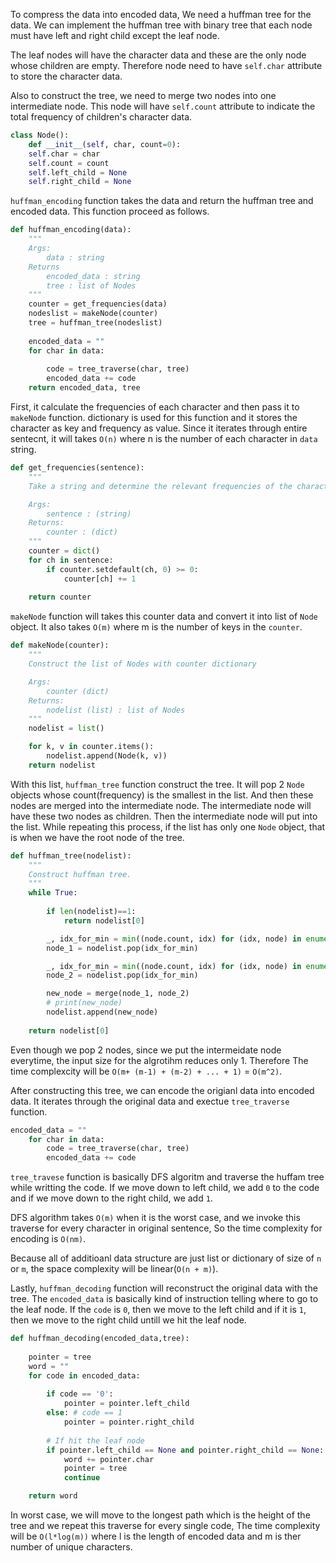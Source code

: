 To compress the data into encoded data, We need a huffman tree for the data. We can implement the huffman tree with binary tree that each node must have left and right child except the leaf node.

The leaf nodes will have the character data and these are the only node whose children are empty.
Therefore node need to have `self.char` attribute to store the character data.

Also to construct the tree, we need to merge two nodes into one intermediate node. This node will have `self.count` attribute to indicate the total frequency of children's character data.

```python
class Node():
    def __init__(self, char, count=0):
    self.char = char
    self.count = count
    self.left_child = None
    self.right_child = None

```
`huffman_encoding` function takes the data and return the huffman tree and encoded data. This function proceed as follows.

```python
def huffman_encoding(data):
    """
    Args:
        data : string
    Returns
        encoded_data : string
        tree : list of Nodes
    """
    counter = get_frequencies(data)
    nodeslist = makeNode(counter)
    tree = huffman_tree(nodeslist)
    
    encoded_data = ""
    for char in data:
        
        code = tree_traverse(char, tree)
        encoded_data += code
    return encoded_data, tree
```

First, it calculate the frequencies of each character and then pass it to `makeNode` function.
dictionary is used for this function and it stores the character as key and frequency as value. Since it iterates through entire sentecnt, it will takes `O(n)` where n is the number of each character in `data` string.

```python
def get_frequencies(sentence):
    """
    Take a string and determine the relevant frequencies of the characters.

    Args:
        sentence : (string)
    Returns:
        counter : (dict)
    """
    counter = dict()
    for ch in sentence:
        if counter.setdefault(ch, 0) >= 0:
            counter[ch] += 1
    
    return counter
```
`makeNode` function will takes this counter data and convert it into list of `Node` object. It also takes `O(m)` where m is the number of keys in the `counter`.

```python
def makeNode(counter):
    """
    Construct the list of Nodes with counter dictionary

    Args:
        counter (dict)
    Returns:
        nodelist (list) : list of Nodes
    """
    nodelist = list()

    for k, v in counter.items():
        nodelist.append(Node(k, v))
    return nodelist
```

With this list, `huffman_tree` function construct the tree. It will pop 2 `Node` objects whose count(frequency) is the smallest in the list. And then these nodes are merged into the intermediate node. The intermediate node will have these two nodes as children. Then the intermediate node will put into the list. While repeating this process, if the list has only one `Node` object, that is when we have the root node of the tree.

```python
def huffman_tree(nodelist):
    """
    Construct huffman tree.
    """
    while True:
   
        if len(nodelist)==1:
            return nodelist[0]

        _, idx_for_min = min((node.count, idx) for (idx, node) in enumerate(nodelist))
        node_1 = nodelist.pop(idx_for_min)

        _, idx_for_min = min((node.count, idx) for (idx, node) in enumerate(nodelist))
        node_2 = nodelist.pop(idx_for_min)

        new_node = merge(node_1, node_2)
        # print(new_node)
        nodelist.append(new_node)
        
    return nodelist[0]
```

Even though we pop 2 nodes, since we put the intermeidate node everytime, the input size for the algrotihm reduces only 1. Therefore The time complexcity will be `O(m+ (m-1) + (m-2) + ... + 1)` = `O(m^2)`. 

After constructing this tree, we can encode the origianl data into encoded data. It iterates through the original data and exectue `tree_traverse` function.

```python
encoded_data = ""
    for char in data:
        code = tree_traverse(char, tree)
        encoded_data += code
```

`tree_travese` function is basically DFS algoritm and traverse the huffam tree while writting the code. If we move down to left child, we add `0` to the code and if we move down to the right child, we add `1`.

DFS algorithm takes `O(m)` when it is the worst case, and we invoke this traverse for every character in original sentence, So the time complexity for encoding is `O(nm)`. 

Because all of additioanl data structure are just list or dictionary of size of `n` or `m`, the space complexity will be linear(`O(n + m)`).

Lastly, `huffman_decoding` function will reconstruct the original data with the tree. The `encoded_data` is basically kind of instruction telling where to go to the leaf node. If the `code` is `0`, then we move to the left child and if it is `1`, then we move to the right child untill we hit the leaf node.
```python
def huffman_decoding(encoded_data,tree):
    
    pointer = tree
    word = ""
    for code in encoded_data:
        
        if code == '0':
            pointer = pointer.left_child
        else: # code == 1
            pointer = pointer.right_child
        
        # If hit the leaf node
        if pointer.left_child == None and pointer.right_child == None:
            word += pointer.char
            pointer = tree
            continue

    return word
```
In worst case, we will move to the longest path which is the height of the tree and we repeat this traverse for every single code, The time complexity will be `O(l*log(m))` where l is the length of encoded data and m is ther number of unique characters.



